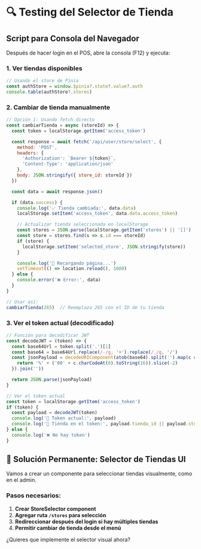 # 🔍 Testing del Selector de Tienda

## Script para Consola del Navegador

Después de hacer login en el POS, abre la consola (F12) y ejecuta:

### 1. Ver tiendas disponibles

```javascript
// Usando el store de Pinia
const authStore = window.$pinia?.state?.value?.auth
console.table(authStore?.stores)
```

### 2. Cambiar de tienda manualmente

```javascript
// Opción 1: Usando fetch directo
const cambiarTienda = async (storeId) => {
  const token = localStorage.getItem('access_token')

  const response = await fetch('/api/user/store/select', {
    method: 'POST',
    headers: {
      'Authorization': `Bearer ${token}`,
      'Content-Type': 'application/json'
    },
    body: JSON.stringify({ store_id: storeId })
  })

  const data = await response.json()

  if (data.success) {
    console.log('✅ Tienda cambiada:', data.data)
    localStorage.setItem('access_token', data.data.access_token)

    // Actualizar tienda seleccionada en localStorage
    const stores = JSON.parse(localStorage.getItem('stores') || '[]')
    const store = stores.find(s => s.id === storeId)
    if (store) {
      localStorage.setItem('selected_store', JSON.stringify(store))
    }

    console.log('🔄 Recargando página...')
    setTimeout(() => location.reload(), 1000)
  } else {
    console.error('❌ Error:', data)
  }
}

// Usar así:
cambiarTienda(265)  // Reemplaza 265 con el ID de tu tienda
```

### 3. Ver el token actual (decodificado)

```javascript
// Función para decodificar JWT
const decodeJWT = (token) => {
  const base64Url = token.split('.')[1]
  const base64 = base64Url.replace(/-/g, '+').replace(/_/g, '/')
  const jsonPayload = decodeURIComponent(atob(base64).split('').map(c => {
    return '%' + ('00' + c.charCodeAt(0).toString(16)).slice(-2)
  }).join(''))

  return JSON.parse(jsonPayload)
}

// Ver el token actual
const token = localStorage.getItem('access_token')
if (token) {
  const payload = decodeJWT(token)
  console.log('🎫 Token actual:', payload)
  console.log('📍 Tienda en el token:', payload.tienda_id || payload.store_id)
} else {
  console.log('❌ No hay token')
}
```

## 📝 Solución Permanente: Selector de Tiendas UI

Vamos a crear un componente para seleccionar tiendas visualmente, como en el admin.

### Pasos necesarios:

1. **Crear StoreSelector component**
2. **Agregar ruta `/stores` para selección**
3. **Redireccionar después del login si hay múltiples tiendas**
4. **Permitir cambiar de tienda desde el menú**

¿Quieres que implemente el selector visual ahora?
